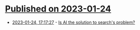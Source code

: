 # [Published on 2023-01-24](index.md)

* [2023-01-24, 17:17:27](https://news.ycombinator.com/item?id=34506665) - [Is AI the solution to search's problem?](https://lucaserb.substack.com/p/brief-bear)
